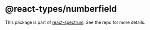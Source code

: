 # @react-types/numberfield

This package is part of [react-spectrum](https://github.com/adobe-private/react-spectrum-v3). See the repo for more details.
